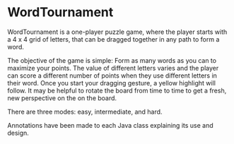 # WordTournament 

WordTournament is a  one-player puzzle game, where the player
starts with a 4 x 4 grid of letters, that can be dragged together in any path to form a word.

The objective of the game is simple: Form as many words as you can to maximize your points.
The value of different letters varies and the player can score a different number of points
when they use different letters in their word. Once you start your dragging gesture, a yellow highlight
will follow. It may be helpful to rotate the board from time to time to get a fresh, new perspective on the
on the board.

There are three modes: easy, intermediate, and hard.

Annotations have been made to each Java class explaining its use and design.

